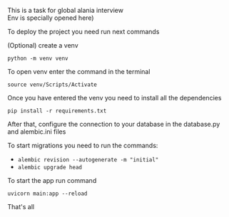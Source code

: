 This is a task for global alania interview  
Env is specially opened here)  
  
To deploy the project you need run next commands  
  
(Optional) create a venv  

```python -m venv venv```

To open venv enter the command in the terminal  

```source venv/Scripts/Activate```

Once you have entered the venv you need to install all the dependencies

```pip install -r requirements.txt```

After that, configure the connection to your database in the database.py and alembic.ini files  

To start migrations you need to run the commands:  

- ```alembic revision --autogenerate -m "initial"```
- ```alembic upgrade head```

To start the app run command

```uvicorn main:app --reload```

That's all